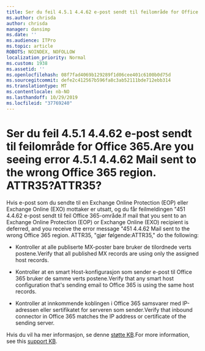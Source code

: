 ```yaml
---
title: Ser du feil 4.5.1 4.4.62 e-post sendt til feilområde for Office 365. ATTR35?
ms.author: chrisda
author: chrisda
manager: dansimp
ms.date: ''
ms.audience: ITPro
ms.topic: article
ROBOTS: NOINDEX, NOFOLLOW
localization_priority: Normal
ms.custom: 1938
ms.assetid: ''
ms.openlocfilehash: 08f7fad4069b129289f1d06cee401c6100b0d75d
ms.sourcegitcommit: defe2c412567b596fa8c3ab52111bde712ebb314
ms.translationtype: MT
ms.contentlocale: nb-NO
ms.lasthandoff: 10/29/2019
ms.locfileid: "37769240"
---
```

# <a name="are-you-seeing-error-451-4462-mail-sent-to-the-wrong-office-365-region-attr35"></a><span data-ttu-id="bb73f-103">Ser du feil 4.5.1 4.4.62 e-post sendt til feilområde for Office 365.</span><span class="sxs-lookup"><span data-stu-id="bb73f-103">Are you seeing error 4.5.1 4.4.62 Mail sent to the wrong Office 365 region.</span></span> <span data-ttu-id="bb73f-104">ATTR35?</span><span class="sxs-lookup"><span data-stu-id="bb73f-104">ATTR35?</span></span>

<span data-ttu-id="bb73f-105">Hvis e-post som du sendte til en Exchange Online Protection (EOP) eller Exchange Online (EXO) mottaker er utsatt, og du får feilmeldingen "451 4.4.62 e-post sendt til feil Office 365-område.</span><span class="sxs-lookup"><span data-stu-id="bb73f-105">If mail that you sent to an Exchange Online Protection (EOP) or Exchange Online (EXO) recipient is deferred, and you receive the error message "451 4.4.62 Mail sent to the wrong Office 365 region.</span></span> <span data-ttu-id="bb73f-106">ATTR35, "gjør følgende:</span><span class="sxs-lookup"><span data-stu-id="bb73f-106">ATTR35," do the following:</span></span>

- <span data-ttu-id="bb73f-107">Kontroller at alle publiserte MX-poster bare bruker de tilordnede verts postene.</span><span class="sxs-lookup"><span data-stu-id="bb73f-107">Verify that all published MX records are using only the assigned host records.</span></span>

- <span data-ttu-id="bb73f-108">Kontroller at en smart Host-konfigurasjon som sender e-post til Office 365 bruker de samme verts postene.</span><span class="sxs-lookup"><span data-stu-id="bb73f-108">Verify that any smart host configuration that's sending email to Office 365 is using the same host records.</span></span>

- <span data-ttu-id="bb73f-109">Kontroller at innkommende koblingen i Office 365 samsvarer med IP-adressen eller sertifikatet for serveren som sender.</span><span class="sxs-lookup"><span data-stu-id="bb73f-109">Verify that inbound connector in Office 365 matches the IP address or certificate of the sending server.</span></span>

<span data-ttu-id="bb73f-110">Hvis du vil ha mer informasjon, se denne [støtte KB](https://support.microsoft.com/help/4057301/attr35-response-code-when-mail-is-sent-to-eop-exo).</span><span class="sxs-lookup"><span data-stu-id="bb73f-110">For more information, see this [support KB](https://support.microsoft.com/help/4057301/attr35-response-code-when-mail-is-sent-to-eop-exo).</span></span>

